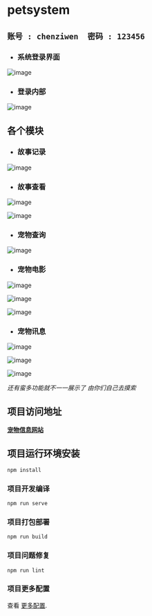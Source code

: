 # petsystem
 ## ``账号 : chenziwen  密码 : 123456``

- ### 系统登录界面

![image](https://user-images.githubusercontent.com/85820568/153986769-897cc850-a4d1-4938-b776-f70ad91e298f.png)

- ### 登录内部

![image](https://user-images.githubusercontent.com/85820568/154181623-c6173a88-2356-4506-bf14-a4ee18a4a950.png)

## 各个模块
- ### 故事记录

![image](https://user-images.githubusercontent.com/85820568/153987001-34a6253c-1027-4876-ac84-a0b4dc409ca7.png)

- ### 故事查看

![image](https://user-images.githubusercontent.com/85820568/154182222-bb7aa78d-59fa-4468-a9fe-3aaa07a5a5d6.png)

![image](https://user-images.githubusercontent.com/85820568/153987146-9e84cd93-b3e5-4c24-a94c-131a9f318a28.png)

- ### 宠物查询

![image](https://user-images.githubusercontent.com/85820568/154182040-9d8aae39-fee3-460f-a3be-57b47131843d.png)

- ### 宠物电影

![image](https://user-images.githubusercontent.com/85820568/153987341-96ab056d-b4bc-4c68-92a5-ec55ea23d672.png)

![image](https://user-images.githubusercontent.com/85820568/153987372-bfeb7942-949a-4dfa-8ec5-604d8c02a7ca.png)

![image](https://user-images.githubusercontent.com/85820568/154181752-8fbc805e-5c77-44b1-99ff-c85b1a215ebc.png)



- ### 宠物讯息

![image](https://user-images.githubusercontent.com/85820568/153987400-ab3b645e-c34a-4f7b-9d02-1e4316413324.png)

![image](https://user-images.githubusercontent.com/85820568/154181846-62f999dd-a6d7-4803-b3a8-23e4bfb212be.png)

![image](https://user-images.githubusercontent.com/85820568/154181936-68e94b78-8814-45a1-88b4-28847b1c33d9.png)


*还有蛮多功能就不一一展示了 由你们自己去摸索*

## 项目访问地址
**[宠物信息网站](http://www.chiko.fit/)**

## 项目运行环境安装
```
npm install
```

### 项目开发编译
```
npm run serve
```

### 项目打包部署
```
npm run build
```

### 项目问题修复
```
npm run lint
```

### 项目更多配置
查看 [更多配置](https://cli.vuejs.org/config/).